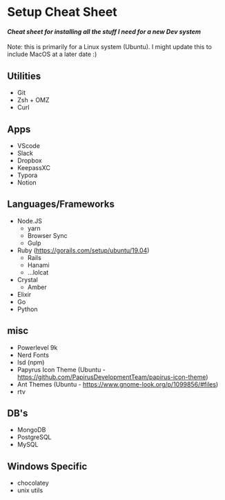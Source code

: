 # Setup Cheat Sheet

#### *Cheat sheet for installing all the stuff I need for a new Dev system*
Note: this is primarily for a Linux system (Ubuntu). I might update this to include MacOS at a later date :)

## Utilities
- Git
- Zsh + OMZ
- Curl

## Apps
- VScode
- Slack
- Dropbox
- KeepassXC
- Typora
- Notion

## Languages/Frameworks
- Node.JS
  - yarn
  - Browser Sync
  - Gulp
- Ruby (https://gorails.com/setup/ubuntu/19.04)
  - Rails
  - Hanami
  - ...lolcat
- Crystal
  - Amber
- Elixir
- Go
- Python

## misc
- Powerlevel 9k
- Nerd Fonts
- lsd (npm)
- Papyrus Icon Theme (Ubuntu - https://github.com/PapirusDevelopmentTeam/papirus-icon-theme)
- Ant Themes (Ubuntu - https://www.gnome-look.org/p/1099856/#files)
- rtv

## DB's
- MongoDB
- PostgreSQL
- MySQL

## Windows Specific
- chocolatey
- unix utils